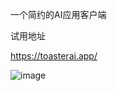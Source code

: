 一个简约的AI应用客户端

试用地址

https://toasterai.app/

![image](https://github.com/user-attachments/assets/e1c49ba8-01fc-4b04-a640-78d4c9bd595f)
